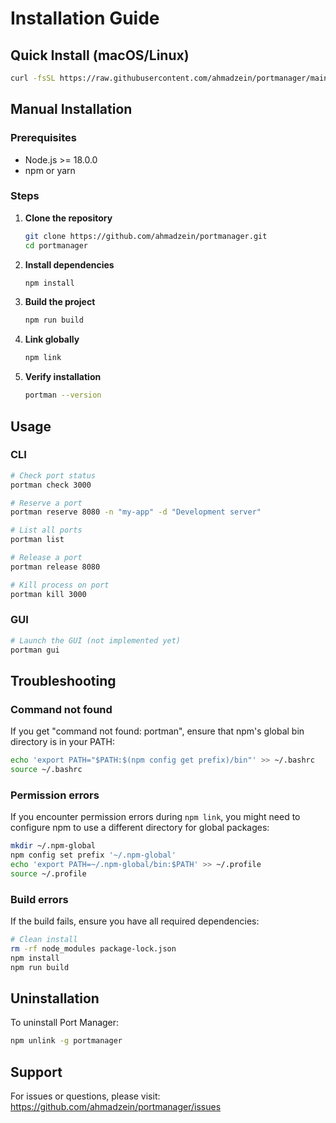 # Installation Guide

## Quick Install (macOS/Linux)

```bash
curl -fsSL https://raw.githubusercontent.com/ahmadzein/portmanager/main/install.sh | bash
```

## Manual Installation

### Prerequisites
- Node.js >= 18.0.0
- npm or yarn

### Steps

1. **Clone the repository**
   ```bash
   git clone https://github.com/ahmadzein/portmanager.git
   cd portmanager
   ```

2. **Install dependencies**
   ```bash
   npm install
   ```

3. **Build the project**
   ```bash
   npm run build
   ```

4. **Link globally**
   ```bash
   npm link
   ```

5. **Verify installation**
   ```bash
   portman --version
   ```

## Usage

### CLI
```bash
# Check port status
portman check 3000

# Reserve a port
portman reserve 8080 -n "my-app" -d "Development server"

# List all ports
portman list

# Release a port
portman release 8080

# Kill process on port
portman kill 3000
```

### GUI
```bash
# Launch the GUI (not implemented yet)
portman gui
```

## Troubleshooting

### Command not found
If you get "command not found: portman", ensure that npm's global bin directory is in your PATH:
```bash
echo 'export PATH="$PATH:$(npm config get prefix)/bin"' >> ~/.bashrc
source ~/.bashrc
```

### Permission errors
If you encounter permission errors during `npm link`, you might need to configure npm to use a different directory for global packages:
```bash
mkdir ~/.npm-global
npm config set prefix '~/.npm-global'
echo 'export PATH=~/.npm-global/bin:$PATH' >> ~/.profile
source ~/.profile
```

### Build errors
If the build fails, ensure you have all required dependencies:
```bash
# Clean install
rm -rf node_modules package-lock.json
npm install
npm run build
```

## Uninstallation

To uninstall Port Manager:
```bash
npm unlink -g portmanager
```

## Support

For issues or questions, please visit:
https://github.com/ahmadzein/portmanager/issues